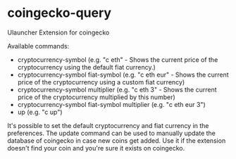 # coingecko-query
Ulauncher Extension for coingecko

Available commands:
 - <keyword> cryptocurrency-symbol (e.g. "c eth" - Shows the current price of the cryptocurrency using the default fiat currency.)
 - <keyword> cryptocurrency-symbol fiat-symbol (e.g. "c eth eur" - Shows the current price of the cryptocurrency using a custom fiat currency)
 - <keyword> cryptocurrency-symbol multiplier (e.g. "c eth 3" - Shows the current price of the cryptocurrency multiplied by this number)
 - <keyword> cryptocurrency-symbol fiat-symbol multiplier (e.g. "c eth eur 3")
 - <keyword> up (e.g. "c up")
 
It's possible to set the default cryptocurrency and fiat currency in the preferences. 
The update command can be used to manually update the database of coingecko in case new coins get added. Use it if the extension doesn't find your coin and you're sure it exists on coingecko.
